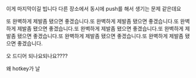 이게 마지막이길 빕니다 다른 장소에서 동시에 push를 해서 생기는 문제 같은데요

또 완벽하게 제발좀 됐으면 좋겠습니다.또 완벽하게 제발좀 됐으면 좋겠습니다.또 완벽하게 제발좀 됐으면 좋겠습니다.또 완벽하게 제발좀 됐으면 좋겠습니다.또 완벽하게 제발좀 됐으면 좋겠습니다.또 완벽하게 제발좀 됐으면 좋겠습니다.또 완벽하게 제발좀 됐으면 좋겠습니다.



오 드디어 되나요되나요????

왜 hotkey가 날